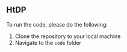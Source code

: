 ## HtDP

To run the code, please do the following:

1. Clone the repository to your local machine
2. Navigate to the `code` folder
